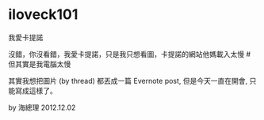 iloveck101
==========

我愛卡提諾

沒錯，你沒看錯，我愛卡提諾，只是我只想看圖，卡提諾的網站他媽載入太慢 # 但其實是我電腦太慢

其實我想把圖片 (by thread) 都丟成一篇 Evernote post, 但是今天一直在開會, 只能寫成這樣了。

by 海總理 2012.12.02
